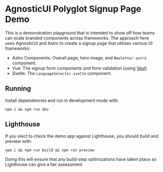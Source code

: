 # AgnosticUI Polyglot Signup Page Demo

This is a demonstration playground that is intended to show off how teams
can scale branded components across frameworks. The approach here uses AgnosticUI
and Astro to create a signup page that utilizes various UI frameworks:

- Astro Components: Overall page, hero image, and `Newletter.astro` component.
- Vue: The signup form components and form validation (using [Vest](https://vestjs.dev/))
- Svelte: The `LanguageSelector.svelte` component.

## Running

Install dependencies and run in development mode with:

```shell
npm i && npm run dev
```

## Lighthouse

If you elect to check the demo app against Lighthouse, you should build and preview with:

```shell
npm i && npm run build && npm run preview
```

Doing this will ensure that any build-step optimizations have taken place so Lighthouse can
give a fair assessment.
